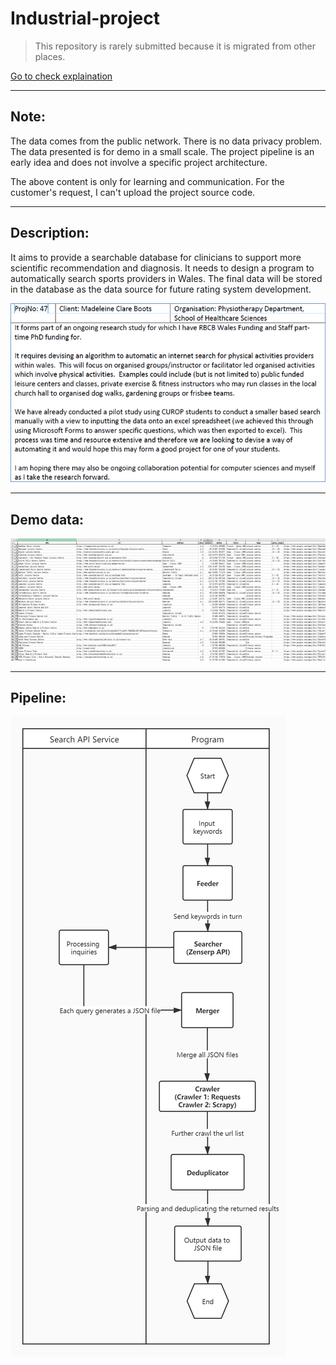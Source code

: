 # Industrial-project
> This repository is rarely submitted because it is migrated from other places.

[Go to check explaination](https://github.com/cMinzel-Z/Submit-explanation)
***
## Note:
The data comes from the public network. There is no data privacy problem. The data presented is for demo in a small scale. The project pipeline is an early idea and does not involve a specific project architecture.

The above content is only for learning and communication. For the customer's request, I can't upload the project source code.
***
## Description:
It aims to provide a searchable database for clinicians to support more scientific recommendation and diagnosis. It needs to design a program to automatically search sports providers in Wales. The final data will be stored in the database as the data source for future rating system development.

![Project intro](https://github.com/cMinzel-Z/Industrial-project/blob/63fa63a5c5ee92ddf048792253047db98358152a/Intro.png)
***
## Demo data:
![Data display](https://github.com/cMinzel-Z/Industrial-project/blob/63fa63a5c5ee92ddf048792253047db98358152a/Data%20overview.png)
***
## Pipeline:
![Pipeline](https://github.com/cMinzel-Z/Industrial-project/blob/63fa63a5c5ee92ddf048792253047db98358152a/Project%20pipline.jpg)

